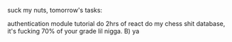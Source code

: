 suck my nuts, tomorrow's tasks:

authentication module tutorial
do 2hrs of react 
do my chess shit
database, it's fucking 70% of your grade lil nigga.
B) ya
